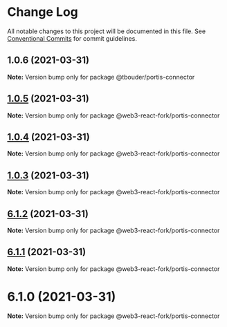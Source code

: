 # Change Log

All notable changes to this project will be documented in this file.
See [Conventional Commits](https://conventionalcommits.org) for commit guidelines.

## 1.0.6 (2021-03-31)

**Note:** Version bump only for package @tbouder/portis-connector





## [1.0.5](https://github.com/TBouder/web3-react-fork/compare/@web3-react-fork/portis-connector@1.0.4...@web3-react-fork/portis-connector@1.0.5) (2021-03-31)

**Note:** Version bump only for package @web3-react-fork/portis-connector





## [1.0.4](https://github.com/TBouder/web3-react-fork/compare/@web3-react-fork/portis-connector@1.0.3...@web3-react-fork/portis-connector@1.0.4) (2021-03-31)

**Note:** Version bump only for package @web3-react-fork/portis-connector





## [1.0.3](https://github.com/TBouder/web3-react-fork/compare/@web3-react-fork/portis-connector@6.1.2...@web3-react-fork/portis-connector@1.0.3) (2021-03-31)

**Note:** Version bump only for package @web3-react-fork/portis-connector





## [6.1.2](https://github.com/TBouder/web3-react-fork/compare/@web3-react-fork/portis-connector@6.1.1...@web3-react-fork/portis-connector@6.1.2) (2021-03-31)

**Note:** Version bump only for package @web3-react-fork/portis-connector





## [6.1.1](https://github.com/TBouder/web3-react-fork/compare/@web3-react-fork/portis-connector@6.1.0...@web3-react-fork/portis-connector@6.1.1) (2021-03-31)

**Note:** Version bump only for package @web3-react-fork/portis-connector





# 6.1.0 (2021-03-31)

**Note:** Version bump only for package @web3-react-fork/portis-connector
